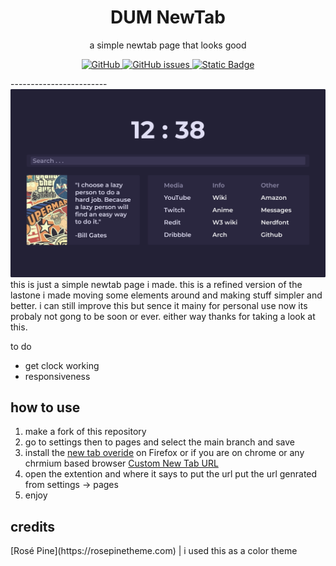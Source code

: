 <h1 align="center">DUM NewTab</h1>

<p align="center">
    a simple newtab page that looks good
</p>

<p align="center">
    <a href="https://github.com/BeBeepBOOPbot/dum-newtab/blob/main/LICENSE">
        <img alt="GitHub" src="https://img.shields.io/github/license/beBeepBOOPbot/dum-newtab?style=for-the-badge&labelColor=%23343449&color=%238d64c4">
    </a>
    <a href="https://github.com/BeBeepBOOPbot/dum-newtab/issues">
        <img alt="GitHub issues" src="https://img.shields.io/github/issues/beBeepBOOPbot/dum-newtab?style=for-the-badge&labelColor=343449&color=60c8d6">
    </a>
    <a href="https://github.com/BeBeepBOOPbot">
        <img alt="Static Badge" src="https://img.shields.io/badge/beBeepBOOPbot-beBeepBOOPbot?style=for-the-badge&logo=github&labelColor=343449&color=60af7d">
    </a>
</p>
------------------------
<img src="preview.png"> <br>
this is just a simple newtab page i made. this is a refined version of the lastone i made
moving some elements around and making stuff simpler and better. i can still improve this but 
sence it mainy for personal use now its probaly not gong to be soon or ever. either way 
thanks for taking a look at this.

to do 
* get clock working
* responsiveness


<h2>how to use</h2>

1. make a fork of this repository
2. go to settings then to pages and select the main branch and save
3. install the [new tab overide](https://addons.mozilla.org/en-US/firefox/addon/new-tab-override/) on Firefox or if you are on chrome or any chrmium based browser [Custom New Tab URL](https://chrome.google.com/webstore/detail/custom-new-tab-url/mmjbdbjnoablegbkcklggeknkfcjkjia)
4. open the extention and where it says to put the url put the url genrated from settings -> pages
5. enjoy

<h2>credits</h2>
[Rosé Pine](https://rosepinetheme.com) | i used this as a color theme